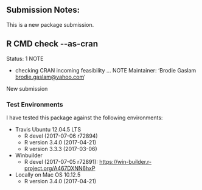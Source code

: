 ## Submission Notes:

This is a new package submission.

## R CMD check --as-cran

Status: 1 NOTE

* checking CRAN incoming feasibility ... NOTE
Maintainer: ‘Brodie Gaslam <brodie.gaslam@yahoo.com>’

New submission

### Test Environments

I have tested this package against the following
environments:

* Travis Ubuntu 12.04.5 LTS
    * R devel (2017-07-06 r72894)
    * R version 3.4.0 (2017-04-21)
    * R version 3.3.3 (2017-03-06)
* Winbuilder
    * R devel (2017-07-05 r72891): https://win-builder.r-project.org/A467DXNN6hxP
* Locally on Mac OS 10.12.5
    * R version 3.4.0 (2017-04-21)


